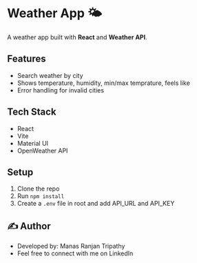# Weather App 🌤️

A weather app built with **React** and **Weather API**.

## Features
- Search weather by city
- Shows temperature, humidity, min/max temprature, feels like
- Error handling for invalid cities

## Tech Stack
- React
- Vite
- Material UI
- OpenWeather API

## Setup
1. Clone the repo
2. Run `npm install`
3. Create a `.env` file in root and add API_URL and API_KEY

## ✍️ Author
- Developed by: Manas Ranjan Tripathy
- Feel free to connect with me on LinkedIn

